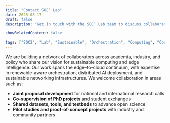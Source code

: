 ```yaml
---
title: "Contact SOC² Lab"
date: 2025-08-17
draft: false
description: "Get in touch with the SOC² Lab team to discuss collaboration opportunities, research inquiries, or any questions you may have."

showRelatedContent: false

tags: ["SOC2", "Lab", "Sustainable", "Orchestration", "Computing", "Continuum", "UCD", "University College Dublin", "Research Group"]
---
```



We are building a network of collaborators across academia, industry, and policy who share
our vision for sustainable computing and edge intelligence. Our work spans the
edge–to–cloud continuum, with expertise in renewable-aware orchestration, distributed AI
deployment, and sustainable networking infrastructures. We welcome collaboration in areas
such as:

- **Joint proposal development** for national and international research calls
- **Co-supervision of PhD projects** and student exchanges
- **Shared datasets, tools, and testbeds** to advance open science
- **Pilot studies and proof-of-concept projects** with industry and community partners

